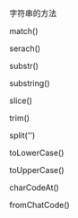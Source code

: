 字符串的方法

match()

serach()



substr()

substring()

slice()



trim()

split('')



toLowerCase()

toUpperCase()



charCodeAt()

fromChatCode()